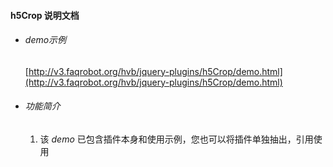 #### h5Crop 说明文档

* ###### demo示例
	[http://v3.faqrobot.org/hvb/jquery-plugins/h5Crop/demo.html](http://v3.faqrobot.org/hvb/jquery-plugins/h5Crop/demo.html)

* ###### 功能简介
	1. 该 *demo* 已包含插件本身和使用示例，您也可以将插件单独抽出，引用使用
	
